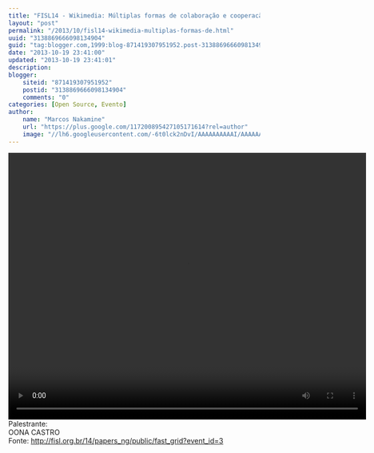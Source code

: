 ```yaml
---
title: "FISL14 - Wikimedia: Múltiplas formas de colaboração e cooperacão"
layout: "post"
permalink: "/2013/10/fisl14-wikimedia-multiplas-formas-de.html"
uuid: "3138869666098134904"
guid: "tag:blogger.com,1999:blog-871419307951952.post-3138869666098134904"
date: "2013-10-19 23:41:00"
updated: "2013-10-19 23:41:01"
description: 
blogger:
    siteid: "871419307951952"
    postid: "3138869666098134904"
    comments: "0"
categories: [Open Source, Evento]
author: 
    name: "Marcos Nakamine"
    url: "https://plus.google.com/117200895427105171614?rel=author"
    image: "//lh6.googleusercontent.com/-6t0lck2nDvI/AAAAAAAAAAI/AAAAAAAAOBw/_9ON3AiIr48/s32-c/photo.jpg"
---
```


<div class="css-full-post-content js-full-post-content">
<video controls="" height="535" width="716"><source src="http://hemingway.softwarelivre.org/fisl14/high/41a/sala41a-high-201307061102.ogg"></source>Your browser does not support the video tag.</video><br>Palestrante:<br>OONA CASTRO <br>Fonte: <a href="http://fisl.org.br/14/papers_ng/public/fast_grid?event_id=3">http://fisl.org.br/14/papers_ng/public/fast_grid?event_id=3</a>
</div>